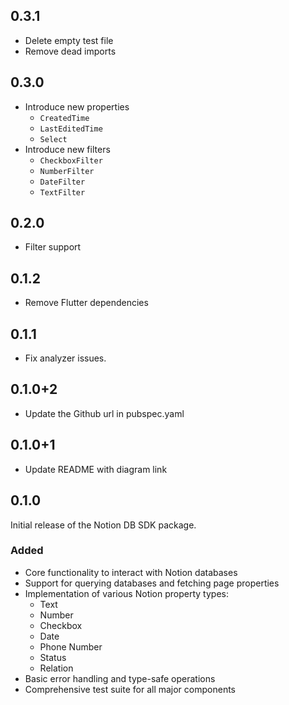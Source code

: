 ## 0.3.1

- Delete empty test file
- Remove dead imports

## 0.3.0

- Introduce new properties
  - `CreatedTime`
  - `LastEditedTime`
  - `Select`
- Introduce new filters
  - `CheckboxFilter`
  - `NumberFilter`
  - `DateFilter`
  - `TextFilter`

## 0.2.0

- Filter support

## 0.1.2

- Remove Flutter dependencies

## 0.1.1

- Fix analyzer issues.

## 0.1.0+2

- Update the Github url in pubspec.yaml

## 0.1.0+1

- Update README with diagram link

## 0.1.0

Initial release of the Notion DB SDK package.

### Added

- Core functionality to interact with Notion databases
- Support for querying databases and fetching page properties
- Implementation of various Notion property types:
  - Text
  - Number
  - Checkbox
  - Date
  - Phone Number
  - Status
  - Relation
- Basic error handling and type-safe operations
- Comprehensive test suite for all major components
